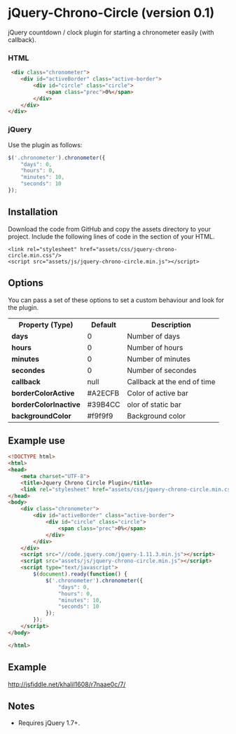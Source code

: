 jQuery-Chrono-Circle (version 0.1)
==================================

jQuery countdown / clock plugin for starting a chronometer easily (with callback).

### HTML

```html
 <div class="chronometer">
    <div id="activeBorder" class="active-border">
        <div id="circle" class="circle">
            <span class="prec">0%</span>
        </div>
    </div>
</div>
```

### jQuery

Use the plugin as follows:

```js
$('.chronometer').chronometer({
    "days": 0,
    "hours": 0,
    "minutes": 10,
    "seconds": 10
});
```

## Installation
Download the code from GitHub and copy the assets directory to your project.
Include the following lines of code in the <head> section of your HTML.

```
<link rel="stylesheet" href="assets/css/jquery-chrono-circle.min.css"/>
<script src="assets/js/jquery-chrono-circle.min.js"></script>
```

## Options

You can pass a set of these options to set a custom behaviour and look for the plugin.

<table>
    <tr>
        <th>Property (Type)</th>
        <th>Default</th>
        <th>Description</th>
    </tr>
    <tr>
        <td><strong>days</strong></td>
        <td>0</td>
        <td>Number of days</td>
    </tr>
    <tr>
        <td><strong>hours</strong></td>
        <td>0</td>
        <td>Number of hours</td>
    </tr>
    <tr>
        <td><strong>minutes</strong></td>
        <td>0</td>
        <td>Number of minutes</td>
    </tr>
    <tr>
        <td><strong>secondes</strong></td>
        <td>0</td>
        <td>Number of secondes</td>
    </tr>
    <tr>
        <td><strong>callback</strong></td>
        <td>null</td>
        <td>Callback at the end of time</td>
    </tr>
     <tr>
        <td><strong>borderColorActive</strong></td>
        <td>#A2ECFB</td>
        <td>Color of active bar</td>
    </tr>
     <tr>
        <td><strong>borderColorInactive</strong></td>
        <td>#39B4CC</td>
        <td>olor of static bar</td>
    </tr>
    <tr>
         <td><strong>backgroundColor</strong></td>
         <td>#f9f9f9</td>
         <td>Background color</td>
    </tr>
</table>


## Example use

```html
<!DOCTYPE html>
<html>
<head>
    <meta charset="UTF-8">
    <title>Jquery Chrono Circle Plugin</title>
    <link rel="stylesheet" href="assets/css/jquery-chrono-circle.min.css"/>
</head>
<body>
    <div class="chronometer">
        <div id="activeBorder" class="active-border">
            <div id="circle" class="circle">
                <span class="prec">0%</span>
            </div>
        </div>
    </div>
    <script src="//code.jquery.com/jquery-1.11.3.min.js"></script>
    <script src="assets/js/jquery-chrono-circle.min.js"></script>
    <script type="text/javascript">
        $(document).ready(function() {
            $('.chronometer').chronometer({
                "days": 0,
                "hours": 0,
                "minutes": 10,
                "seconds": 10
            });
        });
    </script>
</body>

</html>
```

## Example
<http://jsfiddle.net/khalil1608/r7naae0c/7/>

## Notes

* Requires jQuery 1.7+.